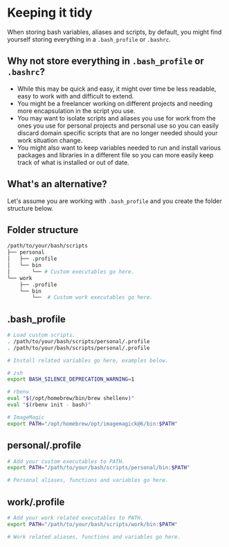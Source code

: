 # Keeping it tidy

When storing bash variables, aliases and scripts, by default, you might find yourself storing everything in a `.bash_profile` or `.bashrc`.

## Why not store everything in `.bash_profile` or `.bashrc`?

- While this may be quick and easy, it might over time be less readable, easy to work with and difficult to extend.
- You might be a freelancer working on different projects and needing more encapsulation in the script you use.
- You may want to isolate scripts and aliases you use for work from the ones you use for personal projects and personal use so you can easily discard domain specific scripts that are no longer needed should your work situation change.
- You might also want to keep variables needed to run and install various packages and libraries in a different file so you can more easily keep track of what is installed or out of date.

## What's an alternative?

Let's assume you are working with `.bash_profile` and you create the folder structure below.

## Folder structure
```bash
/path/to/your/bash/scripts
├── personal
│   ├── .profile
│   └── bin
│       └── # Custom executables go here.
└── work
    ├── .profile
    └── bin
        └──  # Custom work executables go here.
```

## .bash_profile
```bash
# Load custom scripts.
. /path/to/your/bash/scripts/personal/.profile
. /path/to/your/bash/scripts/personal/.profile

# Install related variables go here, examples below.

# zsh
export BASH_SILENCE_DEPRECATION_WARNING=1

# rbenv
eval "$(/opt/homebrew/bin/brew shellenv)"
eval "$(rbenv init - bash)"

# ImageMagic
export PATH="/opt/homebrew/opt/imagemagick@6/bin:$PATH"
```

## personal/.profile
```bash
# Add your custom executables to PATH.
export PATH="/path/to/your/bash/scripts/personal/bin:$PATH"

# Personal aliases, functions and variables go here.
```

## work/.profile
```bash
# Add your work related executables to PATH.
export PATH="/path/to/your/bash/scripts/work/bin:$PATH"

# Work related aliases, functions and variables go here.
```